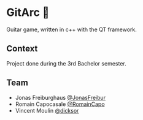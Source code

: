 # GitArc :guitar:

Guitar game, written in c++ with the QT framework.

## Context

Project done during the 3rd Bachelor semester.

## Team

* Jonas Freiburghaus [@JonasFreibur](https://github.com/JonasFreibur)
* Romain Capocasale [@RomainCapo](https://github.com/RomainCapo)
* Vincent Moulin [@dicksor](https://github.com/dicksor)
